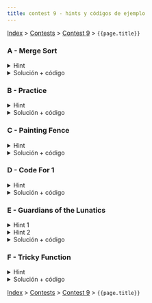 ```yaml
---
title: contest 9 - hints y códigos de ejemplo
---
```


[Index](../index) > [Contests](../contests) > [Contest 9](../contests#contest-9) > ```{{page.title}}```

### A - Merge Sort

<details> 
  <summary>Hint</summary>
  Necesitamos un arreglo que al llamar mergesort sobre él, se hagan un total de K llamadas. Pensar en una forma de simular la ejecución de mergesort distribuyendo hacia abajo las K llamadas totales que hay que hacer, y en vez de ordenar vamos poniendo valores desordenados (cosa de que al llamar el mergesort original se ejecuten esas mismas K llamadas que simulamos).
</details>
<details> 
  <summary>Solución + código</summary>
  Hacemos la misma recursión divide and conquer de mergesort(l, r, k), donde le agregamos un argumento extra k que nos dice cuantas llamadas tenemos que hacer. Si k == 1, entonces esta llamada en particular debe ser una llamada final (no más recursión hacia abajo), así que el subarreglo correspondiente debe estar ordenado (llenamos con valores crecientes). Si k > 1, entonces hay que decidir cómo repartir (k-1) llamadas entre las dos llamadas hijas. Pueden haber varias opciones. Una opción posible es tirar la mayor cantidad de llamadas a la izquierda y lo que sobre a la derecha. Como sea que distribuyamos, nos van a quedar los dos subarreglos hijos con valores asignados. Para garantizar que la unión de los dos subarreglos quede desordenada, le podemos sumar un offset a los valores del subarreglo hijo izquierdo para garantizar que todos esos valores sean mayores estrictos a los valores del subarreglo derecho (con eso queda sí o sí desordenado). Los casos bordes en que se retorna -1 son cuando el k supera el máximo de llamadas posibles o bien cuando k es par. <a href="https://github.com/PabloMessina/Competitive-Programming-Material/blob/master/Solved%20problems/Codeforces/873D_MergeSort.cpp">Código de ejemplo</a>
</details>

### B - Practice

<details> 
  <summary>Hint</summary>
  Notar que si tenemos un grupo de n personas y queremos repartirlos en dos grupos que maximicen la cantidad de pares, lo óptimo es repartidos en dos grupos de n/2 (si n es par) o lo más cercano a eso (floor(n/2) y n-floor(n/2)).
</details>
<details> 
  <summary>Solución + código</summary>
  Hacemos una función search(l, r, i) que reparte los jugadores l, l+1, l+2, ..., r-1 entre dos equipos desde la sesión de práctica i en adelante (la profundida de la recursión corresponde al índice de la sesión de práctica). En cada llamada, calculamos m = (l+r)/2, entonces los jugadores desde l hasta m-1 se van al equipo 1 en la sesión de práctica i. Luego se llama a search(l, m, i+1) y search(m, r, i+1). <a href="https://github.com/PabloMessina/Competitive-Programming-Material/blob/master/Solved%20problems/Codeforces/234G_Practice.cpp">Código de ejemplo</a>
</details>

### C - Painting Fence

<details> 
  <summary>Hint</summary>
  Si tienes una cerca de ancho N, piensa en las formas de pintar el rectángulo de ancho N y altura 1 ubicado en el piso (la base de la cerca). Lo puedes pintar con un brochazo horizontal (costo 1), pero luego te faltaría pintar todo lo de arriba (la misma cerca pero restándole 1 a todas las alturas), o bien puedes pintar el rectángulo con N brochazos verticales (costo N, pero con eso pintas la cerca completa). Mezclar brochazos horizontales y verticales para el rectángulo basal no tiene sentido ya que en ese caso aprovechas de pintar el rectángulo entero con un puro brochazo horizontal y te ahorras todos los brochazos verticales. Ahora, no es dificil generalizar el razonamiento a todo el rectángulo basal de altura hmin, donde hmin es la altura mínima de la cerca.
</details>
<details> 
  <summary>Solución + código</summary>
  Hacemos una función recursiva para pintar paint(l, r, h) que calcula el costo óptmo de pintar la subcerca entre los índices l y r y considerando todo lo que está arriba de la altura h. El problema original se resuelve con paint(0, N, 0). Entonces en cada llamada tenemos dos opciones, pintar el rectángulo que va desde h hasta hmin(l, r) con brochazos horizontales (con lo cual nos quedarían subsubcercas aisladas por pintar recursivamente) o bien pintamos todo vertical de un viaje. Retornamos el mínimo entre ambas opciones. <a href="https://github.com/PabloMessina/Competitive-Programming-Material/blob/master/Solved%20problems/Codeforces/448C_PaintingFence_v2.cpp">Código de ejemplo</a>
</details>

### D - Code For 1

<details> 
  <summary>Hint</summary>
  Pensar que tenemos un árbol binario donde la raíz es n, las dos nodos hijos inmediatos son floor(n/2) y floor(n/2), luego en el tercer nivel hay 4 nodos floor(floor(n/2)/2), etc. Cada nodo está a cargo de un subrango de índices del arreglo final. Por ej. la raíz n genera la lista completa, así que su rango es todo el arreglo, o sea [0, size(n)-1], donde size(n) es el tamaño del arreglo final generado por n. Pensar en una forma de responder la consulta [l, r] como si estuvieramos navegando este árbol binario implícito, y descartamos nodos que no aportan a la consulta (por ej. si un nodo está a cargo del rango [i, j] y dicho rango tiene intersección vacía con [l, r], podemos descartar ese nodo y todo su subárbol para abajo).
</details>
<details> 
  <summary>Solución + código</summary>
  Hacemos un divide and conquer navegando recursivamente sobre el árbol binario implícito explicado en el hint, donde en cada llamada recursiva vamos pasando hacia abajo el rango de índices correspondiente a cada nodo, y descartamos nodos que no aportan a la query [l,r]. Si un nodo está completamente contenido en la query, podemos retornar altiro la cantidad de 1s que hay en ese nodo (no es necesario seguir haciendo recursión). <a href="https://github.com/PabloMessina/Competitive-Programming-Material/blob/master/Solved%20problems/Codeforces/768B_CodeFor1.cpp">Código de ejemplo</a>
</details>

### E - Guardians of the Lunatics
<details> 
  <summary>Hint 1</summary>
  Es relativamente simple pensar en un dp que soluciona este problema pero este no pasará en el límite de tiempo del problema. Un posible dp como el mencionado arriba es resolver cómo asignar x guardias a los primeros y lunáticos, esto será el mínimo de todas las posibilidades de asignar 1 de los guardias (su costo) y del mismo dp en (x - 1, y - c) donde c es la cantidad asignada al último guardia (el que estamos decidiendo ahora). Este dp sin embargo tiene complejidad O(G*L^2) por lo que necesitamos optimizarlo para pasar en tiempo. Piensen en una optimización del estilo divide and conquer.
</details>
<details> 
  <summary>Hint 2</summary>  
  Si fijamos x, y analizamos el índice en que se logra el mínimo (al iterar para asignar el último de los x guardias) en el dp mencionado para los estados (x, i) con i de 1 a L, podemos notar que este índice es creciente c/r a i. Es decir opt[i] <= opt[j] si i < j.
</details>
<details> 
  <summary>Solución + código</summary>
  Usando lo anteriormente mencionado podemos haer una optimización del estilo divide and conquer a nuestro dp, donde no es necesario iterar en todas las posibilidades de 0 a i para asignar el último guardia, sino que podemos usar cotas en izquierda y derecha para acotar el espacio de búsqueda. Para aprender más al respecto pueden ver el siguiente  <a href="https://cp-algorithms.com/dynamic_programming/divide-and-conquer-dp.html">link</a>. La complejidad final es de O(G*L*log(L)) que pasa en tiempo.
  <a href="https://github.com/BenjaminRubio/CompetitiveProgramming/blob/master/Problems/HackerRank/GuardiansOfTheLunatics.cpp">Código de ejemplo</a>
</details>

### F - Tricky Function
<details> 
  <summary>Hint</summary>
  Notemos que si precalculamos las sumas parciales en un arreglo s, donde s[i] representa la suma de a[1] hasta a[i] entonces podemos reescribir f(i, j) = (j - i)^2 + (s[j] - s[i])^2. Notemos que minimizar esto es lo mismo que encontrar la distancia mínima entre puntos del estilo (i, s[i]) en el plano 2D. Luego el problema se reduce a encontrar el par de puntos más cercanos en un set.
</details>
<details> 
  <summary>Solución + código</summary>
  Una forma naive para encontrar el par de puntos más cercanos es checkear cada par, lo que es O(n^2) que no pasa en tiempo.
  Hay un approach clásico divide and conquer para solucionar el problema de par de puntos más cercanos en O(n*log(n)). Para aprender más al respecto pueden revisar los siguientes links:
  <a href="https://www.geeksforgeeks.org/closest-pair-of-points-using-divide-and-conquer-algorithm/">O(n*log(n)^2)</a>
  <a href="https://www.geeksforgeeks.org/closest-pair-of-points-onlogn-implementation/?ref=rp">O(n*log(n))</a>
  <a href="https://github.com/BenjaminRubio/CompetitiveProgramming/blob/master/Problems/Codeforces/TrickyFunction.cpp">Código de ejemplo</a>
</details>

<!-- <details> 
  <summary>Hint</summary>   
</details>
<details> 
  <summary>Solución + código</summary>
  <a href="">Código de ejemplo</a>
</details> -->

[Index](../index) > [Contests](../contests) > [Contest 9](../contests#contest-9) > ```{{page.title}}```
